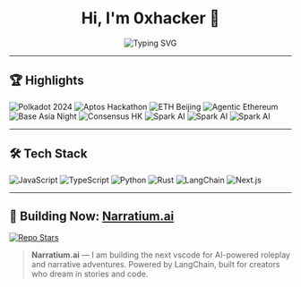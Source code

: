<h1 align="center">Hi, I'm 0xhacker 👋</h1>

<p align="center">
  <img src="https://readme-typing-svg.herokuapp.com?font=Fira+Code&size=24&pause=1000&center=true&vCenter=true&width=435&lines=Full-Stack+Developer;DApp+Hackathon+Winner;Next+AI+Roleplay+Platform" alt="Typing SVG" />
</p>

---

## 🏆 Highlights

![Polkadot 2024](https://img.shields.io/badge/Polkadot%202024-🥇%20DApp%20Track%20Winner-%23e6007a?style=flat-square&logo=polkadot&logoColor=white)
![Aptos Hackathon](https://img.shields.io/badge/Aptos-Best%20Creativity%20Award-%23000000?style=flat-square&logo=aptos&logoColor=white)
![ETH Beijing](https://img.shields.io/badge/ETH%20Beijing-Finalist-%23006aff?style=flat-square&logo=ethereum)
![Agentic Ethereum](https://img.shields.io/badge/Agentic%20Ethereum-Excellent%20Project-%234b0082?style=flat-square&logo=ethereum)
![Base Asia Night](https://img.shields.io/badge/Base%20Asia%20Night-Finalist-%23127efc?style=flat-square&logo=base&logoColor=white)
![Consensus HK](https://img.shields.io/badge/Consensus%20HK-Participant-%23003366?style=flat-square)
![Spark AI](https://img.shields.io/badge/Spark%20Lab%20AI-Best%20Innovation-%23ff6f00?style=flat-square&logo=sparkfun)
![Spark AI](https://img.shields.io/badge/Spark%20Lab%20AI-Best%20Design%20Award-%234a148c?style=flat-square&logo=sparkfun)
![Spark AI](https://img.shields.io/badge/Spark%20Lab%20AI-Best%20Technical%20Implementation%20Award-%23007aff?style=flat-square&logo=sparkfun)

---

<p align="center">

## 🛠 Tech Stack

![JavaScript](https://img.shields.io/badge/JavaScript-F7DF1E?style=flat&logo=javascript&logoColor=000)
![TypeScript](https://img.shields.io/badge/TypeScript-3178C6?style=flat&logo=typescript&logoColor=fff)
![Python](https://img.shields.io/badge/Python-3776AB?style=flat&logo=python&logoColor=fff)
![Rust](https://img.shields.io/badge/Rust-000000?style=flat&logo=rust&logoColor=white)
![LangChain](https://img.shields.io/badge/LangChain-00B4D8?style=flat&logo=langchain&logoColor=white)
![Next.js](https://img.shields.io/badge/Next.js-000000?style=flat&logo=next.js&logoColor=white)

---

## 🚀 Building Now: [Narratium.ai](https://github.com/Narratium/Narratium.ai)

<p align="left">
  <a href="https://github.com/Narratium/Narratium.ai">
    <img src="https://img.shields.io/github/stars/Narratium/Narratium.ai?style=for-the-badge" alt="Repo Stars" />
  </a>
</p>

> **Narratium.ai** — I am building the next vscode for AI-powered roleplay and narrative adventures.
> Powered by LangChain, built for creators who dream in stories and code.

